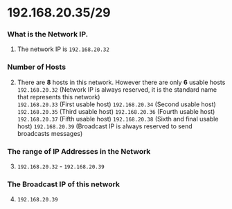 # **192.168.20.35/29**

### What is the Network IP.
1. The network IP is `192.168.20.32`

### Number of Hosts
2. There are **8** hosts in this network. However there are only **6** usable hosts  
   `192.168.20.32` (Network IP is always reserved, it is the standard name that represents this network)  
   `192.168.20.33`  (First usable host)
   `192.168.20.34`  (Second usable host)
   `192.168.20.35`  (Third usable host)
   `192.168.20.36`  (Fourth usable host)
   `192.168.20.37`  (Fifth usable host)
   `192.168.20.38`  (Sixth and final usable host)
   `192.168.20.39` (Broadcast IP is always reserved to send broadcasts messages)

### The range of IP Addresses in the Network
3. `192.168.20.32` - `192.168.20.39`

### The Broadcast IP of this network
4. `192.168.20.39`
